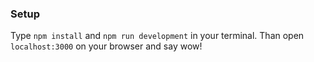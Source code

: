 ### Setup

Type `npm install` and `npm run development` in your terminal. Than open `localhost:3000` on your browser and say wow!
